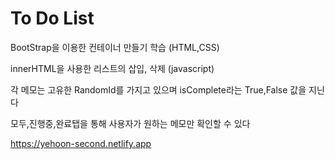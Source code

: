 # To Do List

BootStrap을 이용한 컨테이너 만들기 학습 (HTML,CSS)

innerHTML을 사용한 리스트의 삽입, 삭제 (javascript)

각 메모는 고유한 RandomId를 가지고 있으며 isComplete라는 True,False 값을 지닌다

모두,진행중,완료탭을 통해 사용자가 원하는 메모만 확인할 수 있다

https://yehoon-second.netlify.app
